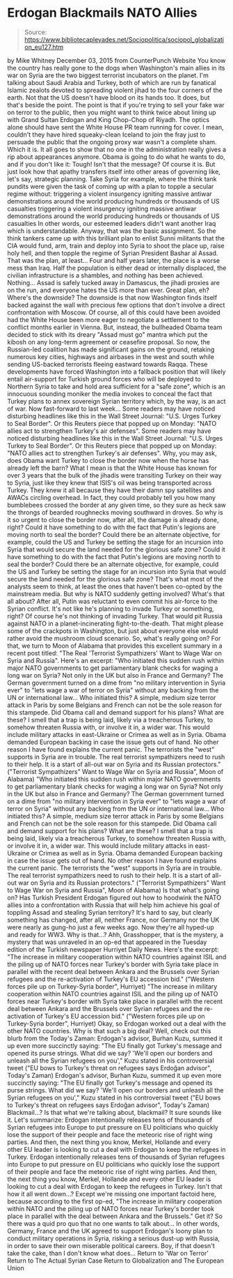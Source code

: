 # Erdogan Blackmails NATO Allies

> Source: https://www.bibliotecapleyades.net/Sociopolitica/sociopol_globalization_eu127.htm

by Mike Whitney December 03, 2015
from CounterPunch Website
You know the country has really gone to the dogs when Washington's main allies in its war on Syria are the two biggest terrorist incubators on the planet.
I'm talking about Saudi Arabia and Turkey, both of which are run by fanatical Islamic zealots devoted to spreading violent jihad to the four corners of the earth. Not that the US doesn't have blood on its hands too.
It does, but that's beside the point. The point is that if you're trying to sell your fake war on terror to the public, then you might want to think twice about lining up with Grand Sultan Erdogan and King Chop-Chop of Riyadh.
The optics alone should have sent the White House PR team running for cover. I mean, couldn't they have hired squeaky-clean Iceland to join the fray just to persuade the public that the ongoing proxy war wasn't a complete sham. Which it is. It all goes to show that no one in the administration really gives a rip about appearances anymore. Obama is going to do what he wants to do, and if you don't like it: Tough! Isn't that the message? Of course it is.
But just look how that apathy transfers itself into other areas of governing like, let's say, strategic planning.
Take Syria for example, where the think tank pundits were given the task of coming up with a plan to topple a secular regime without:
triggering a violent insurgency igniting massive antiwar demonstrations around the world producing hundreds or thousands of US casualties
triggering a violent insurgency
igniting massive antiwar demonstrations around the world
producing hundreds or thousands of US casualties
In other words, our esteemed leaders didn't want another Iraq which is understandable. Anyway, that was the basic assignment. So the think tankers came up with this brilliant plan to enlist Sunni militants that the CIA would fund, arm, train and deploy into Syria to shoot the place up, raise holy hell, and then topple the regime of Syrian President Bashar al Assad.
That was the plan, at least... Four and half years later, the place is a worse mess than Iraq. Half the population is either dead or internally displaced, the civilian infrastructure is a shambles, and nothing has been achieved. Nothing...
Assad is safely tucked away in Damascus, the jihadi proxies are on the run, and everyone hates the US more than ever. Great plan, eh? Where's the downside? The downside is that now Washington finds itself backed against the wall with precious few options that don't involve a direct confrontation with Moscow. Of course, all of this could have been avoided had the White House been more eager to negotiate a settlement to the conflict months earlier in Vienna.
But, instead, the bullheaded Obama team decided to stick with its dreary "Assad must go" mantra which put the kibosh on any long-term agreement or ceasefire proposal.
So now, the Russian-led coalition has made significant gains on the ground, retaking numerous key cities, highways and airbases in the west and south while sending US-backed terrorists fleeing eastward towards Raqqa.
These developments have forced Washington into a fallback position that will likely entail air-support for Turkish ground forces who will be deployed to Northern Syria to take and hold area sufficient for a "safe zone", which is an innocuous sounding moniker the media invokes to conceal the fact that Turkey plans to annex sovereign Syrian territory which, by the way, is an act of war. Now fast-forward to last week...
Some readers may have noticed disturbing headlines like this in the Wall Street Journal: "U.S. Urges Turkey to Seal Border". Or this Reuters piece that popped up on Monday: "NATO allies act to strengthen Turkey's air defenses".
Some readers may have noticed disturbing headlines like this in the Wall Street Journal: "U.S. Urges Turkey to Seal Border".
Or this Reuters piece that popped up on Monday: "NATO allies act to strengthen Turkey's air defenses".
Why, you may ask, does Obama want Turkey to close the border now when the horse has already left the barn?
What I mean is that the White House has known for over 3 years that the bulk of the jihadis were transiting Turkey on their way to Syria, just like they knew that ISIS's oil was being transported across Turkey.
They knew it all because they have their damn spy satellites and AWACs circling overhead.
In fact, they could probably tell you how many bumblebees crossed the border at any given time, so they sure as heck saw the throngs of bearded roughnecks moving southward in droves.
So why is it so urgent to close the border now, after all, the damage is already done, right?
Could it have something to do with the fact that Putin's legions are moving north to seal the border? Could there be an alternate objective, for example, could the US and Turkey be setting the stage for an incursion into Syria that would secure the land needed for the glorious safe zone?
Could it have something to do with the fact that Putin's legions are moving north to seal the border?
Could there be an alternate objective, for example, could the US and Turkey be setting the stage for an incursion into Syria that would secure the land needed for the glorious safe zone?
That's what most of the analysts seem to think, at least the ones that haven't been co-opted by the mainstream media.
But why is NATO suddenly getting involved? What's that all about? After all, Putin was reluctant to even commit his air-force to the Syrian conflict. It's not like he's planning to invade Turkey or something, right? Of course he's not thinking of invading Turkey. That would pit Russia against NATO in a planet-incinerating fight-to-the-death. That might please some of the crackpots in Washington, but just about everyone else would rather avoid the mushroom cloud scenario. So, what's really going on? For that, we turn to Moon of Alabama that provides this excellent summary in a recent post titled: "The Real 'Terrorist Sympathizers' Want to Wage War on Syria and Russia".
Here's an excerpt:
"Who initiated this sudden rush within major NATO governments to get parliamentary blank checks for waging a long war on Syria? Not only in the UK but also in France and Germany? The German government turned on a dime from "no military intervention in Syria ever" to "lets wage a war of terror on Syria" without any backing from the UN or international law... Who initiated this? A simple, medium size terror attack in Paris by some Belgians and French can not be the sole reason for this stampede. Did Obama call and demand support for his plans? What are these? I smell that a trap is being laid, likely via a treacherous Turkey, to somehow threaten Russia with, or involve it in, a wider war. This would include military attacks in east-Ukraine or Crimea as well as in Syria. Obama demanded European backing in case the issue gets out of hand. No other reason I have found explains the current panic. The terrorists the "west" supports in Syria are in trouble. The real terrorist sympathizers need to rush to their help. It is a start of all-out war on Syria and its Russian protectors." ("Terrorist Sympathizers" Want to Wage War on Syria and Russia", Moon of Alabama)
"Who initiated this sudden rush within major NATO governments to get parliamentary blank checks for waging a long war on Syria? Not only in the UK but also in France and Germany? The German government turned on a dime from "no military intervention in Syria ever" to "lets wage a war of terror on Syria" without any backing from the UN or international law...
Who initiated this? A simple, medium size terror attack in Paris by some Belgians and French can not be the sole reason for this stampede. Did Obama call and demand support for his plans? What are these? I smell that a trap is being laid, likely via a treacherous Turkey, to somehow threaten Russia with, or involve it in, a wider war. This would include military attacks in east-Ukraine or Crimea as well as in Syria.
Obama demanded European backing in case the issue gets out of hand. No other reason I have found explains the current panic. The terrorists the "west" supports in Syria are in trouble.
The real terrorist sympathizers need to rush to their help. It is a start of all-out war on Syria and its Russian protectors."
("Terrorist Sympathizers" Want to Wage War on Syria and Russia", Moon of Alabama)
Is that what's going on?
Has Turkish President Erdogan figured out how to hoodwink the NATO allies into a confrontation with Russia that will help him achieve his goal of toppling Assad and stealing Syrian territory? It's hard to say, but clearly something has changed, after all, neither France, nor Germany nor the UK were nearly as gung-ho just a few weeks ago. Now they're all hyped-up and ready for WW3.
Why is that...? Ahh, Grasshopper, that is the mystery, a mystery that was unraveled in an op-ed that appeared in the Tuesday edition of the Turkish newspaper Hurriyet Daily News.
Here's the excerpt:
"The increase in military cooperation within NATO countries against ISIL and the piling up of NATO forces near Turkey's border with Syria take place in parallel with the recent deal between Ankara and the Brussels over Syrian refugees and the re-activation of Turkey's EU accession bid." ("Western forces pile up on Turkey-Syria border", Hurriyet)
"The increase in military cooperation within NATO countries against ISIL and the piling up of NATO forces near Turkey's border with Syria take place in parallel with the recent deal between Ankara and the Brussels over Syrian refugees and the re-activation of Turkey's EU accession bid."
("Western forces pile up on Turkey-Syria border", Hurriyet)
Okay, so Erdogan worked out a deal with the other NATO countries. Why is that such a big deal? Well, check out this blurb from the Today's Zaman:
Erdogan's advisor, Burhan Kuzu, summed it up even more succinctly saying: "The EU finally got Turkey's message and opened its purse strings. What did we say? 'We'll open our borders and unleash all the Syrian refugees on you'," Kuzu stated in his controversial tweet ("EU bows to Turkey's threat on refugees says Erdoğan advisor", Today's Zaman)
Erdogan's advisor, Burhan Kuzu, summed it up even more succinctly saying: "The EU finally got Turkey's message and opened its purse strings. What did we say? 'We'll open our borders and unleash all the Syrian refugees on you'," Kuzu stated in his controversial tweet
("EU bows to Turkey's threat on refugees says Erdoğan advisor", Today's Zaman)
Blackmail...? Is that what we're talking about, blackmail? It sure sounds like it. Let's summarize:
Erdogan intentionally releases tens of thousands of Syrian refugees into Europe to put pressure on EU politicians who quickly lose the support of their people and face the meteoric rise of right wing parties. And then, the next thing you know, Merkel, Hollande and every other EU leader is looking to cut a deal with Erdogan to keep the refugees in Turkey.
Erdogan intentionally releases tens of thousands of Syrian refugees into Europe to put pressure on EU politicians who quickly lose the support of their people and face the meteoric rise of right wing parties.
And then, the next thing you know, Merkel, Hollande and every other EU leader is looking to cut a deal with Erdogan to keep the refugees in Turkey.
Isn't that how it all went down...?
Except we're missing one important factoid here, because according to the first op-ed,
"The increase in military cooperation within NATO and the piling up of NATO forces near Turkey's border took place in parallel with the deal between Ankara and the Brussels."
Get it?
So there was a quid pro quo that no one wants to talk about...
In other words, Germany, France and the UK agreed to support Erdogan's loony plan to conduct military operations in Syria, risking a serious dust-up with Russia, in order to save their own miserable political careers. Boy, if that doesn't take the cake, than I don't know what does...
Return to 'War on Terror'
Return to The Actual Syrian Case
Return to Globalization and The European Union
